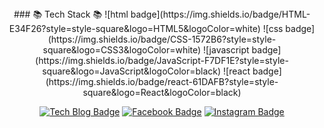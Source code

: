 <div align=center></div>


<div align=center>
###  📚 Tech Stack 📚
![html badge](https://img.shields.io/badge/HTML-E34F26?style=style-square&logo=HTML5&logoColor=white)
![css badge](https://img.shields.io/badge/CSS-1572B6?style=style-square&logo=CSS3&logoColor=white)
![javascript badge](https://img.shields.io/badge/JavaScript-F7DF1E?style=style-square&logo=JavaScript&logoColor=black)
![react badge](https://img.shields.io/badge/react-61DAFB?style=style-square&logo=React&logoColor=black)
</div>


<div align=center>

[![Tech Blog Badge](http://img.shields.io/badge/-Tech%20blog-black?style=flat-square&logo=github&link=https://maltesers.tistory.com/)](https://maltesers.tistory.com/) 
[![Facebook Badge](https://img.shields.io/badge/-Facebook-1877f2?style=flat-square&logo=facebook&logoColor=white&link=https://www.facebook.com/subin2282)](https://www.facebook.com/subin2282) 
[![Instagram Badge](https://img.shields.io/badge/-Instagram-dd2a7b?style=flat-square&logo=instagram&logoColor=white&link=https://www.instagram.com/sub1n_/)](https://www.instagram.com/sub1n_/) 

</div>
